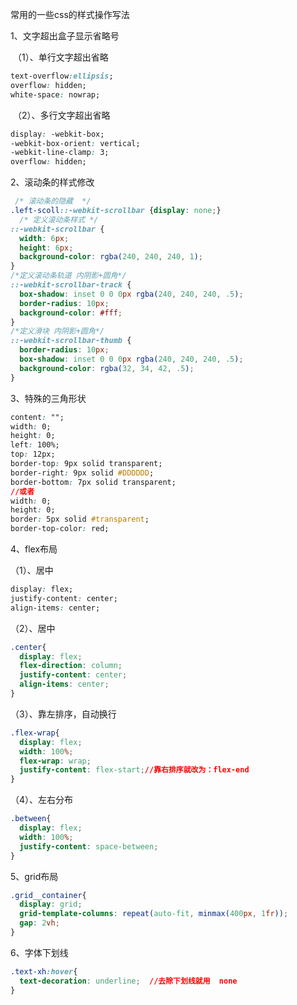 常用的一些css的样式操作写法

1、文字超出盒子显示省略号

​	（1）、单行文字超出省略

```css
text-overflow:ellipsis;
overflow: hidden;
white-space: nowrap;
```

​	（2）、多行文字超出省略

```css
display: -webkit-box;
-webkit-box-orient: vertical;
-webkit-line-clamp: 3;
overflow: hidden;
```

2、滚动条的样式修改

```css
 /* 滚动条的隐藏  */
.left-scoll::-webkit-scrollbar {display: none;}
  /* 定义滚动条样式 */
::-webkit-scrollbar {
  width: 6px;
  height: 6px;
  background-color: rgba(240, 240, 240, 1);
}
/*定义滚动条轨道 内阴影+圆角*/
::-webkit-scrollbar-track {
  box-shadow: inset 0 0 0px rgba(240, 240, 240, .5);
  border-radius: 10px;
  background-color: #fff;
}
/*定义滑块 内阴影+圆角*/
::-webkit-scrollbar-thumb {
  border-radius: 10px;
  box-shadow: inset 0 0 0px rgba(240, 240, 240, .5);
  background-color: rgba(32, 34, 42, .5);
}
```

3、特殊的三角形状

```css
content: "";
width: 0;
height: 0;
left: 100%;
top: 12px;
border-top: 9px solid transparent;
border-right: 9px solid #DDDDDD;
border-bottom: 7px solid transparent;
//或者
width: 0;
height: 0;
border: 5px solid #transparent;
border-top-color: red;
```

4、flex布局

（1）、居中

```css
display: flex;
justify-content: center;
align-items: center;
```

（2）、居中

```css
.center{
  display: flex;
  flex-direction: column;
  justify-content: center;
  align-items: center;
}
```

（3）、靠左排序，自动换行

```css
.flex-wrap{
  display: flex;
  width: 100%;
  flex-wrap: wrap;
  justify-content: flex-start;//靠右排序就改为：flex-end
}
```

（4）、左右分布

```css
.between{
  display: flex;
  width: 100%;
  justify-content: space-between;
}
```

5、grid布局

```css
.grid__container{
  display: grid;
  grid-template-columns: repeat(auto-fit, minmax(400px, 1fr));
  gap: 2vh;
}
```

6、字体下划线

```css
.text-xh:hover{
  text-decoration: underline;  //去除下划线就用  none
}
```

